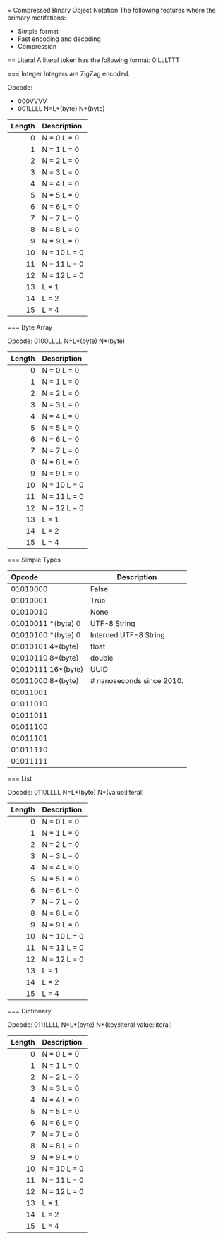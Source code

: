 
= Compressed Binary Object Notation
The following features where the primary motifations:
 * Simple format
 * Fast encoding and decoding
 * Compression



== Literal
A literal token has the following format: 0ILLLTTT

=== Integer
Integers are ZigZag encoded.

Opcode:
 * 000VVVV
 * 001LLLL N=L*(byte) N*(byte)

| Length | Description  |
| ------:|:------------ |
|      0 | N = 0  L = 0 |
|      1 | N = 1  L = 0 |
|      2 | N = 2  L = 0 |
|      3 | N = 3  L = 0 |
|      4 | N = 4  L = 0 |
|      5 | N = 5  L = 0 |
|      6 | N = 6  L = 0 |
|      7 | N = 7  L = 0 |
|      8 | N = 8  L = 0 |
|      9 | N = 9  L = 0 |
|     10 | N = 10 L = 0 |
|     11 | N = 11 L = 0 |
|     12 | N = 12 L = 0 |
|     13 |        L = 1 |
|     14 |        L = 2 |
|     15 |        L = 4 |

=== Byte Array

Opcode: 0100LLLL N=L*(byte) N*(byte)

| Length | Description  |
| ------:|:------------ |
|      0 | N = 0  L = 0 |
|      1 | N = 1  L = 0 |
|      2 | N = 2  L = 0 |
|      3 | N = 3  L = 0 |
|      4 | N = 4  L = 0 |
|      5 | N = 5  L = 0 |
|      6 | N = 6  L = 0 |
|      7 | N = 7  L = 0 |
|      8 | N = 8  L = 0 |
|      9 | N = 9  L = 0 |
|     10 | N = 10 L = 0 |
|     11 | N = 11 L = 0 |
|     12 | N = 12 L = 0 |
|     13 |        L = 1 |
|     14 |        L = 2 |
|     15 |        L = 4 |

=== Simple Types

| Opcode             | Description
|:------------------ | ----
| 01010000           | False
| 01010001           | True
| 01010010           | None
| 01010011 *(byte) 0 | UTF-8 String
| 01010100 *(byte) 0 | Interned UTF-8 String
| 01010101 4*(byte)  | float
| 01010110 8*(byte)  | double
| 01010111 16*(byte) | UUID
| 01011000 8*(byte)  | # nanoseconds since 2010.
| 01011001           | 
| 01011010           | 
| 01011011           | 
| 01011100           | 
| 01011101           | 
| 01011110           | 
| 01011111           | 

=== List

Opcode: 0110LLLL N=L*(byte) N*(value:literal)

| Length | Description  |
| ------:|:------------ |
|      0 | N = 0  L = 0 |
|      1 | N = 1  L = 0 |
|      2 | N = 2  L = 0 |
|      3 | N = 3  L = 0 |
|      4 | N = 4  L = 0 |
|      5 | N = 5  L = 0 |
|      6 | N = 6  L = 0 |
|      7 | N = 7  L = 0 |
|      8 | N = 8  L = 0 |
|      9 | N = 9  L = 0 |
|     10 | N = 10 L = 0 |
|     11 | N = 11 L = 0 |
|     12 | N = 12 L = 0 |
|     13 |        L = 1 |
|     14 |        L = 2 |
|     15 |        L = 4 |

=== Dictionary

Opcode: 0111LLLL N=L*(byte) N*(key:literal value:literal)

| Length | Description  |
| ------:|:------------ |
|      0 | N = 0  L = 0 |
|      1 | N = 1  L = 0 |
|      2 | N = 2  L = 0 |
|      3 | N = 3  L = 0 |
|      4 | N = 4  L = 0 |
|      5 | N = 5  L = 0 |
|      6 | N = 6  L = 0 |
|      7 | N = 7  L = 0 |
|      8 | N = 8  L = 0 |
|      9 | N = 9  L = 0 |
|     10 | N = 10 L = 0 |
|     11 | N = 11 L = 0 |
|     12 | N = 12 L = 0 |
|     13 |        L = 1 |
|     14 |        L = 2 |
|     15 |        L = 4 |

